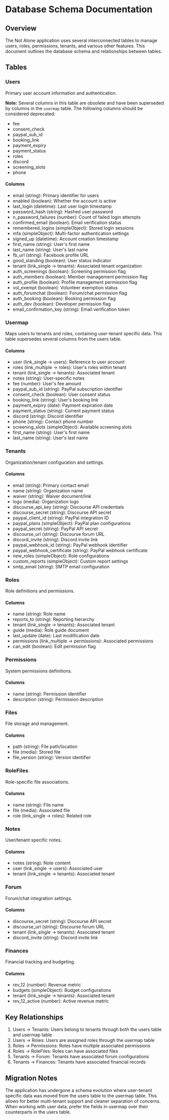 # Database Schema Documentation

## Overview

The Not Alone application uses several interconnected tables to manage users, roles, permissions, tenants, and various other features. This document outlines the database schema and relationships between tables.

## Tables

### Users
Primary user account information and authentication.

**Note:** Several columns in this table are obsolete and have been superseded by columns in the `usermap` table. The following columns should be considered deprecated:
- fee
- consent_check
- paypal_sub_id
- booking_link
- payment_expiry
- payment_status
- roles
- discord
- screening_slots
- phone

#### Columns
- email (string): Primary identifier for users
- enabled (boolean): Whether the account is active
- last_login (datetime): Last user login timestamp
- password_hash (string): Hashed user password
- n_password_failures (number): Count of failed login attempts
- confirmed_email (boolean): Email verification status
- remembered_logins (simpleObject): Stored login sessions
- mfa (simpleObject): Multi-factor authentication settings
- signed_up (datetime): Account creation timestamp
- first_name (string): User's first name
- last_name (string): User's last name
- fb_url (string): Facebook profile URL
- good_standing (boolean): User status indicator
- tenant (link_single → tenants): Associated tenant organization
- auth_screenings (boolean): Screening permission flag
- auth_members (boolean): Member management permission flag
- auth_profile (boolean): Profile management permission flag
- vol_exempt (boolean): Volunteer exemption status
- auth_forumchat (boolean): Forum/chat permission flag
- auth_booking (boolean): Booking permission flag
- auth_dev (boolean): Developer permission flag
- email_confirmation_key (string): Email verification token

### Usermap
Maps users to tenants and roles, containing user-tenant specific data. This table supersedes several columns from the users table.

#### Columns
- user (link_single → users): Reference to user account
- roles (link_multiple → roles): User's roles within tenant
- tenant (link_single → tenants): Associated tenant
- notes (string): User-specific notes
- fee (number): User's fee amount
- paypal_sub_id (string): PayPal subscription identifier
- consent_check (boolean): User consent status
- booking_link (string): User's booking link
- payment_expiry (date): Payment expiration date
- payment_status (string): Current payment status
- discord (string): Discord identifier
- phone (string): Contact phone number
- screening_slots (simpleObject): Available screening slots
- first_name (string): User's first name
- last_name (string): User's last name

### Tenants
Organization/tenant configuration and settings.

#### Columns
- email (string): Primary contact email
- name (string): Organization name
- waiver (string): Waiver document/link
- logo (media): Organization logo
- discourse_api_key (string): Discourse API credentials
- discourse_secret (string): Discourse API secret
- paypal_client_id (string): PayPal integration ID
- paypal_plans (simpleObject): PayPal plan configurations
- paypal_secret (string): PayPal API secret
- discourse_url (string): Discourse forum URL
- discord_invite (string): Discord invite link
- paypal_webhook_id (string): PayPal webhook identifier
- paypal_webhook_certificate (string): PayPal webhook certificate
- new_roles (simpleObject): Role configurations
- custom_reports (simpleObject): Custom report settings
- smtp_email (string): SMTP email configuration

### Roles
Role definitions and permissions.

#### Columns
- name (string): Role name
- reports_to (string): Reporting hierarchy
- tenant (link_single → tenants): Associated tenant
- guide (media): Role guide document
- last_update (date): Last modification date
- permissions (link_multiple → permissions): Associated permissions
- can_edit (boolean): Edit permission flag

### Permissions
System permissions definitions.

#### Columns
- name (string): Permission identifier
- description (string): Permission description

### Files
File storage and management.

#### Columns
- path (string): File path/location
- file (media): Stored file
- file_version (string): Version identifier

### RoleFiles
Role-specific file associations.

#### Columns
- name (string): File name
- file (media): Associated file
- role (link_single → roles): Related role

### Notes
User/tenant specific notes.

#### Columns
- notes (string): Note content
- user (link_single → users): Associated user
- tenant (link_single → tenants): Associated tenant

### Forum
Forum/chat integration settings.

#### Columns
- discourse_secret (string): Discourse API secret
- discourse_url (string): Discourse forum URL
- tenant (link_single → tenants): Associated tenant
- discord_invite (string): Discord invite link

### Finances
Financial tracking and budgeting.

#### Columns
- rev_12 (number): Revenue metric
- budgets (simpleObject): Budget configurations
- tenant (link_single → tenants): Associated tenant
- rev_12_active (number): Active revenue metric

## Key Relationships

1. Users → Tenants: Users belong to tenants through both the users table and usermap table
2. Users → Roles: Users are assigned roles through the usermap table
3. Roles → Permissions: Roles have multiple associated permissions
4. Roles → RoleFiles: Roles can have associated files
5. Tenants → Forum: Tenants have associated forum configurations
6. Tenants → Finances: Tenants have associated financial records

## Migration Notes

The application has undergone a schema evolution where user-tenant specific data was moved from the users table to the usermap table. This allows for better multi-tenant support and cleaner separation of concerns. When working with user data, prefer the fields in usermap over their counterparts in the users table.
